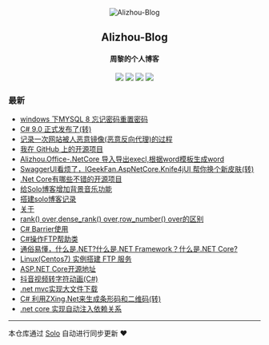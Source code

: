 <p align="center"><img alt="Alizhou-Blog" src="https://qiniucdnpublic.zhouli.info/bitbug_favicon.ico"></p><h2 align="center">
Alizhou-Blog
</h2>

<h4 align="center">周黎的个人博客</h4>
<p align="center"><a title="Alizhou-Blog" target="_blank" href="https://github.com/lizhounet/solo-blog"><img src="https://img.shields.io/github/last-commit/lizhounet/solo-blog.svg?style=flat-square&color=FF9900"></a>
<a title="GitHub repo size in bytes" target="_blank" href="https://github.com/lizhounet/solo-blog"><img src="https://img.shields.io/github/repo-size/lizhounet/solo-blog.svg?style=flat-square"></a>
<a title="Solo Version" target="_blank" href="https://github.com/88250/solo/releases"><img src="https://img.shields.io/badge/solo-4.3.1-f1e05a.svg?style=flat-square&color=blueviolet"></a>
<a title="Hits" target="_blank" href="https://github.com/88250/hits"><img src="https://hits.b3log.org/lizhounet/solo-blog.svg"></a></p>

### 最新

* [windows 下MYSQL 8 忘记密码重置密码](https://47.240.170.145/articles/2020/11/17/1605591769796.html)
* [C# 9.0 正式发布了(转)](https://47.240.170.145/articles/2020/11/12/1605146340521.html)
* [记录一次网站被人恶意镜像(恶意反向代理)的过程](https://47.240.170.145/articles/2020/10/27/1603774438726.html)
* [我在 GitHub 上的开源项目](https://47.240.170.145/my-github-repos)
* [Alizhou.Office-.NetCore 导入导出execl,根据word模板生成word](https://47.240.170.145/articles/2020/08/19/1597850920589.html)
* [SwaggerUI看烦了，IGeekFan.AspNetCore.Knife4jUI 帮你换个新皮肤(转)](https://47.240.170.145/articles/2020/08/11/1597111856215.html)
* [.Net Core有哪些不错的开源项目](https://47.240.170.145/articles/2020/08/05/1596621223515.html)
* [给Solo博客增加背景音乐功能](https://47.240.170.145/articles/2020/04/14/1586860158105.html)
* [搭建solo博客记录](https://47.240.170.145/articles/2020/04/01/1585736895879.html)
* [关于](https://47.240.170.145/about)
* [rank() over,dense_rank() over,row_number() over的区别](https://47.240.170.145/articles/2020/04/01/1585728335477.html)
* [C# Barrier使用](https://47.240.170.145/articles/2020/04/01/1585728259471.html)
* [C#操作FTP帮助类](https://47.240.170.145/articles/2020/04/01/1585728135406.html)
* [通俗易懂，什么是.NET?什么是.NET Framework？什么是.NET Core?](https://47.240.170.145/articles/2020/04/01/1585728084139.html)
* [Linux(Centos7) 实例搭建 FTP 服务](https://47.240.170.145/articles/2020/04/01/1585726037716.html)
* [ASP.NET Core开源地址](https://47.240.170.145/articles/2020/04/01/1585725897382.html)
* [抖音视频转字符动画(C#)](https://47.240.170.145/articles/2020/04/01/1585725805262.html)
* [.net mvc实现大文件下载](https://47.240.170.145/articles/2020/04/01/1585725488322.html)
* [C# 利用ZXing.Net来生成条形码和二维码(转)](https://47.240.170.145/articles/2020/04/01/1585725351073.html)
* [.net core 实现自动注入依赖关系](https://47.240.170.145/articles/2020/04/01/1585722726700.html)



---

本仓库通过 [Solo](https://github.com/88250/solo) 自动进行同步更新 ❤️ 